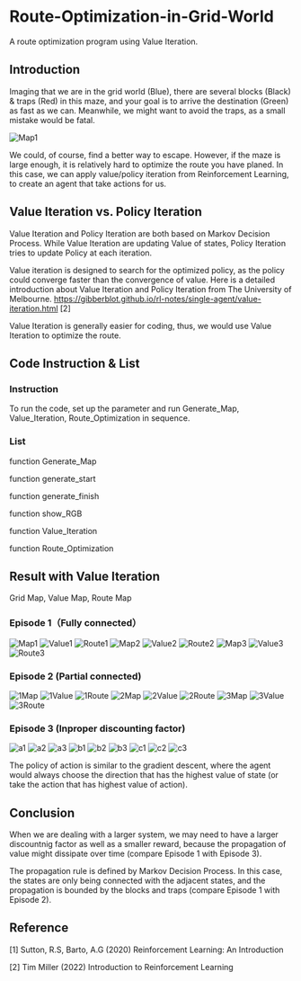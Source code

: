 # Route-Optimization-in-Grid-World
A route optimization program using Value Iteration.
## Introduction
Imaging that we are in the grid world (Blue), there are several blocks (Black) & traps (Red) in this maze, and your goal is to arrive the destination (Green) as fast as we can. Meanwhile, we might want to avoid the traps, as a small mistake would be fatal. 

![Map1](https://user-images.githubusercontent.com/112973740/220216808-8cf8483f-72d5-426a-9431-74ef1f9db24a.png)

We could, of course, find a better way to escape. However, if the maze is large enough, it is relatively hard to optimize the route you have planed. In this case, we can apply value/policy iteration from Reinforcement Learning, to create an agent that take actions for us.

## Value Iteration vs. Policy Iteration
Value Iteration and Policy Iteration are both based on Markov Decision Process. While Value Iteration are updating Value of states, Policy Iteration tries to update Policy at each iteration.

Value iteration is designed to search for the optimized policy, as the policy could converge faster than the convergence of value. 
Here is a detailed introduction about Value Iteration and Policy Iteration from The University of Melbourne. https://gibberblot.github.io/rl-notes/single-agent/value-iteration.html [2]

Value Iteration is generally easier for coding, thus, we would use Value Iteration to optimize the route.

## Code Instruction & List
### Instruction
To run the code, set up the parameter and run Generate_Map, Value_Iteration, Route_Optimization in sequence.
### List
function Generate_Map

function generate_start

function generate_finish

function show_RGB

function Value_Iteration

function Route_Optimization

## Result with Value Iteration
Grid Map, Value Map, Route Map
### Episode 1（Fully connected）
![Map1](https://user-images.githubusercontent.com/112973740/220216824-35b297f4-189c-4718-8b36-f92079f3713d.png)
![Value1](https://user-images.githubusercontent.com/112973740/220216830-1a0792cf-48c5-4c40-be5a-99ba57fb7bde.png)
![Route1](https://user-images.githubusercontent.com/112973740/220216860-cbf85462-4641-45bd-987e-f5e8fca1de34.png)
![Map2](https://user-images.githubusercontent.com/112973740/220217251-01466b41-8a80-498d-ac3d-53ef18bc2370.png)
![Value2](https://user-images.githubusercontent.com/112973740/220217260-067cabe1-72ef-4b17-b7f1-9bf529c67ea5.png)
![Route2](https://user-images.githubusercontent.com/112973740/220217257-ee5fa6c0-efad-48b0-9976-e784bd60a460.png)
![Map3](https://user-images.githubusercontent.com/112973740/220217488-747e8c6d-500c-4032-a1c9-b1f31e0f642d.png)
![Value3](https://user-images.githubusercontent.com/112973740/220217498-739f5528-87f3-4355-a95e-a89e4f8b4b02.png)
![Route3](https://user-images.githubusercontent.com/112973740/220217511-73349d3c-4827-4155-918c-7eee5a99c558.png)
### Episode 2 (Partial connected)
![1Map](https://user-images.githubusercontent.com/112973740/220220536-f0411c7e-e16b-45ea-9189-da498f924a28.png)
![1Value](https://user-images.githubusercontent.com/112973740/220220551-1120fe74-576f-4007-adda-628d1f660294.png)
![1Route](https://user-images.githubusercontent.com/112973740/220220561-a9c2b82b-a60b-4d0e-8d4c-e557a168d20e.png)
![2Map](https://user-images.githubusercontent.com/112973740/220220571-2cc80223-9479-41a5-8db6-5e3833263280.png)
![2Value](https://user-images.githubusercontent.com/112973740/220220574-2a7738eb-8bbb-4867-84a5-61ec332eece4.png)
![2Route](https://user-images.githubusercontent.com/112973740/220220582-64b35967-a927-4547-b235-40af9e494f4e.png)
![3Map](https://user-images.githubusercontent.com/112973740/220220602-fbb47412-0d70-412c-9d5f-1912fa489327.png)
![3Value](https://user-images.githubusercontent.com/112973740/220220608-1002d3bc-3db9-481c-88ed-e59e408c5a39.png)
![3Route](https://user-images.githubusercontent.com/112973740/220220616-2c0a5029-ee92-4bdc-9960-03f908aa44a4.png)
### Episode 3 (Inproper discounting factor)
![a1](https://user-images.githubusercontent.com/112973740/220221583-066e1d59-95d0-4412-89d7-f348f4517bea.png)
![a2](https://user-images.githubusercontent.com/112973740/220221595-045a40f1-5197-47e3-9dd8-25b4da8a0459.png)
![a3](https://user-images.githubusercontent.com/112973740/220221600-a1929830-e45e-460e-b8fa-b4ccbc2ea8f1.png)
![b1](https://user-images.githubusercontent.com/112973740/220221614-d10776be-cb7e-48e0-afdd-707a3bd5a242.png)
![b2](https://user-images.githubusercontent.com/112973740/220221618-e4b875cb-5293-473b-9de5-0428504dcc0b.png)
![b3](https://user-images.githubusercontent.com/112973740/220221627-68438e64-03c4-42e9-8286-87d2a1433bab.png)
![c1](https://user-images.githubusercontent.com/112973740/220221637-ed61f1af-cb43-4760-a216-08ac0b0544fa.png)
![c2](https://user-images.githubusercontent.com/112973740/220221641-35e93eba-2aa9-481b-a761-ab1281029789.png)
![c3](https://user-images.githubusercontent.com/112973740/220221647-746fa6d8-8b55-483c-9733-2c213ca1fbab.png)

The policy of action is similar to the gradient descent, where the agent would always choose the direction that has the highest value of state (or take the action that has highest value of action).
## Conclusion
When we are dealing with a larger system, we may need to have a larger discountnig factor as well as a smaller reward, because the propagation of value might dissipate over time (compare Episode 1 with Episode 3).

The propagation rule is defined by Markov Decision Process. In this case, the states are only being connected with the adjacent states, and the propagation is bounded by the blocks and traps (compare Episode 1 with Episode 2).

## Reference
[1] Sutton, R.S, Barto, A.G (2020) Reinforcement Learning: An Introduction

[2] Tim Miller (2022) Introduction to Reinforcement Learning
